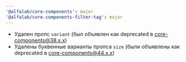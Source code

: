 ```yaml
---
'@alfalab/core-components': major
'@alfalab/core-components-filter-tag': major
---
```


- Удален пропс `variant` (был объявлен как deprecated в core-components@38.x.x)
- Удалены буквенные варианты пропса `size` (были объявлены как deprecated в core-components@44.x.x)
